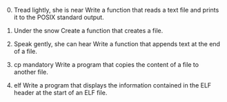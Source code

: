 0. Tread lightly, she is near
Write a function that reads a text file and prints it to the POSIX standard output.



1. Under the snow
Create a function that creates a file.



2. Speak gently, she can hear
Write a function that appends text at the end of a file.



3. cp
mandatory
Write a program that copies the content of a file to another file.



4. elf
Write a program that displays the information contained in the ELF header at the start of an ELF file.
